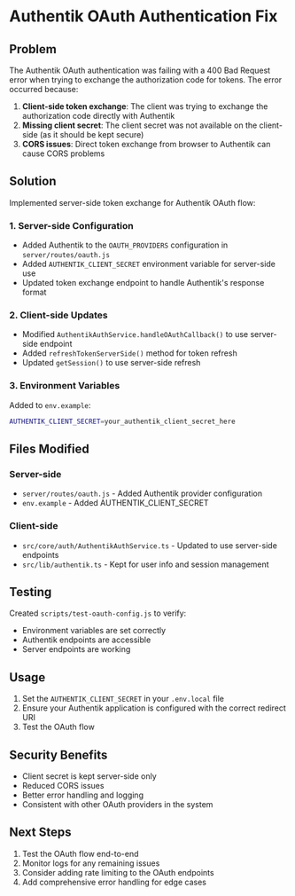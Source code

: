# Authentik OAuth Authentication Fix

## Problem
The Authentik OAuth authentication was failing with a 400 Bad Request error when trying to exchange the authorization code for tokens. The error occurred because:

1. **Client-side token exchange**: The client was trying to exchange the authorization code directly with Authentik
2. **Missing client secret**: The client secret was not available on the client-side (as it should be kept secure)
3. **CORS issues**: Direct token exchange from browser to Authentik can cause CORS problems

## Solution
Implemented server-side token exchange for Authentik OAuth flow:

### 1. Server-side Configuration
- Added Authentik to the `OAUTH_PROVIDERS` configuration in `server/routes/oauth.js`
- Added `AUTHENTIK_CLIENT_SECRET` environment variable for server-side use
- Updated token exchange endpoint to handle Authentik's response format

### 2. Client-side Updates
- Modified `AuthentikAuthService.handleOAuthCallback()` to use server-side endpoint
- Added `refreshTokenServerSide()` method for token refresh
- Updated `getSession()` to use server-side refresh

### 3. Environment Variables
Added to `env.example`:
```bash
AUTHENTIK_CLIENT_SECRET=your_authentik_client_secret_here
```

## Files Modified

### Server-side
- `server/routes/oauth.js` - Added Authentik provider configuration
- `env.example` - Added AUTHENTIK_CLIENT_SECRET

### Client-side
- `src/core/auth/AuthentikAuthService.ts` - Updated to use server-side endpoints
- `src/lib/authentik.ts` - Kept for user info and session management

## Testing
Created `scripts/test-oauth-config.js` to verify:
- Environment variables are set correctly
- Authentik endpoints are accessible
- Server endpoints are working

## Usage
1. Set the `AUTHENTIK_CLIENT_SECRET` in your `.env.local` file
2. Ensure your Authentik application is configured with the correct redirect URI
3. Test the OAuth flow

## Security Benefits
- Client secret is kept server-side only
- Reduced CORS issues
- Better error handling and logging
- Consistent with other OAuth providers in the system

## Next Steps
1. Test the OAuth flow end-to-end
2. Monitor logs for any remaining issues
3. Consider adding rate limiting to the OAuth endpoints
4. Add comprehensive error handling for edge cases
